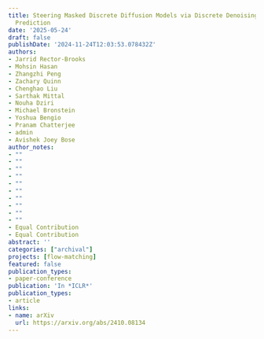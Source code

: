 ```yaml
---
title: Steering Masked Discrete Diffusion Models via Discrete Denoising Posterior
  Prediction
date: '2025-05-24'
draft: false
publishDate: '2024-11-24T12:03:53.078432Z'
authors:
- Jarrid Rector-Brooks
- Mohsin Hasan
- Zhangzhi Peng
- Zachary Quinn
- Chenghao Liu
- Sarthak Mittal
- Nouha Dziri
- Michael Bronstein
- Yoshua Bengio
- Pranam Chatterjee
- admin
- Avishek Joey Bose
author_notes:
- ""
- ""
- ""
- ""
- ""
- ""
- ""
- ""
- ""
- ""
- Equal Contribution
- Equal Contribution
abstract: ''
categories: ["archival"]
projects: [flow-matching]
featured: false
publication_types:
- paper-conference
publication: 'In *ICLR*'
publication_types:
- article
links:
- name: arXiv
  url: https://arxiv.org/abs/2410.08134
---
```


